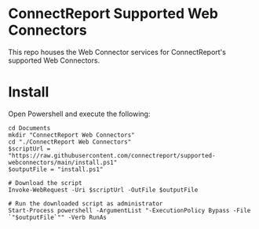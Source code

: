 # ConnectReport Supported Web Connectors
This repo houses the Web Connector services for ConnectReport's supported Web Connectors. 

# Install
Open Powershell and execute the following:
```
cd Documents
mkdir "ConnectReport Web Connectors"
cd "./ConnectReport Web Connectors"
$scriptUrl = "https://raw.githubusercontent.com/connectreport/supported-webconnectors/main/install.ps1"
$outputFile = "install.ps1"

# Download the script
Invoke-WebRequest -Uri $scriptUrl -OutFile $outputFile

# Run the downloaded script as administrator
Start-Process powershell -ArgumentList "-ExecutionPolicy Bypass -File `"$outputFile`"" -Verb RunAs
```